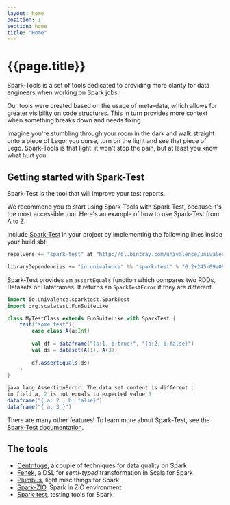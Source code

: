 ```yaml
---
layout: home
position: 1
section: home
title: "Home"
---
```


# {{page.title}}

Spark-Tools is a set of tools dedicated to providing more clarity for data engineers when working on Spark jobs.

Our tools were created based on the usage of meta-data, which allows for greater visibility on code structures. This in turn provides more context when something breaks down and needs fixing.

Imagine you're stumbling through your room in the dark and walk straight onto a piece of Lego; you curse, turn on the light and see that piece of Lego. Spark-Tools is that light: it won't stop the pain, but at least you know what hurt you.

## Getting started with Spark-Test

Spark-Test is the tool that will improve your test reports.

We recommend you to start using Spark-Tools with Spark-Test, because it's the most accessible tool. Here's an example of how to use Spark-Test from A to Z.

Include [Spark-Test](./spark-test) in your project by implementing the following lines inside your build sbt:

```scala
resolvers += "spark-test" at "http://dl.bintray.com/univalence/univalence-jvm"

libraryDependencies += "io.univalence" %% "spark-test" % "0.2+245-09a064d9" % Test
```

Spark-Test provides an `assertEquals` function which compares two RDDs, Datasets or Dataframes. It returns an `SparkTestError`
if they are different.

```scala
import io.univalence.sparktest.SparkTest
import org.scalatest.FunSuiteLike

class MyTestClass extends FunSuiteLike with SparkTest {
    test("some test"){
        case class A(a:Int)
        
        val df = dataframe("{a:1, b:true}", "{a:2, b:false}")
        val ds = dataset(A(1), A(3))
        
        df.assertEquals(ds)
    }
}
```

```scala
java.lang.AssertionError: The data set content is different :
in field a, 2 is not equals to expected value 3 
dataframe("{ a: 2 , b: false}")
dataframe("{ a: 3 }")
```

There are many other features! To learn more about Spark-Test, see the [Spark-Test documentation](./spark-test).

## The tools

* [Centrifuge](https://github.com/univalence/spark-tools/tree/master/centrifuge), a couple of techniques for data quality on Spark
* [Fenek](https://github.com/univalence/spark-tools/tree/master/fenek), a DSL for *semi-typed* transformation in Scala for Spark
* [Plumbus](https://github.com/univalence/spark-tools/tree/master/plumbus), light misc things for Spark
* [Spark-ZIO](https://github.com/univalence/spark-tools/tree/master/spark-zio), Spark in ZIO environment
* [Spark-test](https://github.com/univalence/spark-tools/tree/master/spark-test), testing tools for Spark
